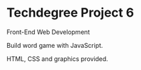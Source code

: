 # Techdegree Project 6

Front-End Web Development

Build word game with JavaScript.

HTML, CSS and graphics provided.
